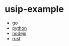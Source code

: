 # usip-example

- [go](./go-usip/)
- [python](./python-usip/)
- [nodejs](./nodejs-usip/)
- [rust](./rust-usip/)